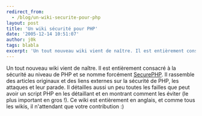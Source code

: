 ```yaml
---
redirect_from:
  - /blog/un-wiki-securite-pour-php
layout: post
title: 'Un wiki sécurité pour PHP'
date: '2005-12-14 10:51:07'
author: j0k
tags: blabla
excerpt: 'Un tout nouveau wiki vient de naître. Il est entièrement consacré à la sécurité au niveau de PHP et se nomme forcément [SecurePHP](http://securephp.damonkohler.com/index.php/Main_Page). Il rassemble des articles originaux et des liens externes sur la sécurité de PHP, les attaques et leur parade. Il détailles aussi un peu toutes les failles que peut avoir un script PHP      ...'
---
```


Un tout nouveau wiki vient de naître. Il est entièrement consacré à la sécurité au niveau de PHP et se nomme forcément [SecurePHP](http://securephp.damonkohler.com/index.php/Main_Page). Il rassemble des articles originaux et des liens externes sur la sécurité de PHP, les attaques et leur parade. Il détailles aussi un peu toutes les failles que peut avoir un script PHP en les détaillant et en montrant comment les éviter (le plus important en gros !).
Ce wiki est entièrement en anglais, et comme tous les wikis, il n'attendant que votre contribution :)
